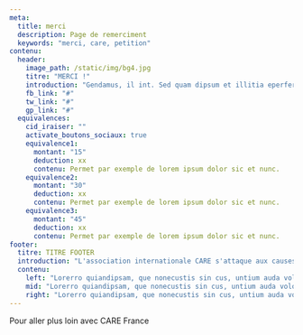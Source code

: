 ```yaml
---
meta:
  title: merci
  description: Page de remerciment
  keywords: "merci, care, petition"
contenu:
  header:
    image_path: /static/img/bg4.jpg
    titre: "MERCI !"
    introduction: "Gendamus, il int. Sed quam dipsum et illitia eperferum re plitae pellatendus exceaquatus nobitiur ? Qui con nam auta id quia nonsequo mint andebitatus as aut ea dis et vent etur se conessit volorae perio blabo. Et ressit lit ipsa mende sit pelia dolorem con consequam."
    fb_link: "#"
    tw_link: "#"
    gp_link: "#"
  equivalences:
    cid_iraiser: ""
    activate_boutons_sociaux: true
    equivalence1:
      montant: "15"
      deduction: xx
      contenu: Permet par exemple de lorem ipsum dolor sic et nunc.
    equivalence2:
      montant: "30"
      deduction: xx
      contenu: Permet par exemple de lorem ipsum dolor sic et nunc.
    equivalence3:
      montant: "45"
      deduction: xx
      contenu: Permet par exemple de lorem ipsum dolor sic et nunc.
footer:
  titre: TITRE FOOTER
  introduction: "L'association internationale CARE s'attaque aux causes profondes de l'extrême pauvreté et aux conséquences du changement climatique"
  contenu:
    left: "Lorerro quiandipsam, que nonecustis sin cus, untium auda volore commolorum ulparis erro quiae nonsedis adit, qui consequame seque dolendam atqui dolor sum."
    mid: "Lorerro quiandipsam, que nonecustis sin cus, untium auda volore commolorum ulparis erro quiae nonsedis adit, qui consequame seque dolendam atqui dolor sum."
    right: "Lorerro quiandipsam, que nonecustis sin cus, untium auda volore commolorum ulparis erro quiae nonsedis adit, qui consequame seque dolendam atqui dolor sum."
---
```

Pour aller plus loin avec CARE France